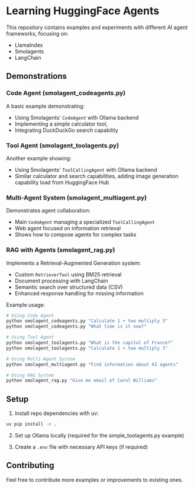 # Learning HuggingFace Agents

This repository contains examples and experiments with different AI agent frameworks, focusing on:

- LlamaIndex
- Smolagents
- LangChain

## Demonstrations

### Code Agent (smolagent_codeagents.py)

A basic example demonstrating:

- Using Smolagents' `CodeAgent` with Ollama backend
- Implementing a simple calculator tool,
- Integrating DuckDuckGo search capability

### Tool Agent (smolagent_toolagents.py)

Another example showing:

- Using Smolagents' `ToolCallingAgent` with Ollama backend
- Similar calculator and search capabilities, adding image generation capability load from HuggingFace Hub

### Multi-Agent System (smolagent_multiagent.py)

Demonstrates agent collaboration:

- Main `CodeAgent` managing a specialized `ToolCallingAgent`
- Web agent focused on information retrieval
- Shows how to compose agents for complex tasks

### RAG with Agents (smolagent_rag.py)

Implements a Retrieval-Augmented Generation system:

- Custom `RetrieverTool` using BM25 retrieval
- Document processing with LangChain
- Semantic search over structured data (CSV)
- Enhanced response handling for missing information

Example usage:

```bash
# Using Code Agent
python smolagent_codeagents.py "Calculate 1 + two multiply 3"
python smolagent_codeagents.py "What time is it now?"

# Using Tool Agent
python smolagent_toolagents.py "What is the capital of France?"
python smolagent_toolagents.py "Calculate 1 + two multiply 3"

# Using Multi-Agent System
python smolagent_multiagent.py "Find information about AI agents"

# Using RAG System
python smolagent_rag.py "Give me email of Carol Williams"
```

## Setup

1. Install repo dependencies with uv:

```bash
uv pip install -e .
```

2. Set up Ollama locally (required for the simple_toolagents.py example)

3. Create a `.env` file with necessary API keys (if required)

## Contributing

Feel free to contribute more examples or improvements to existing ones.
